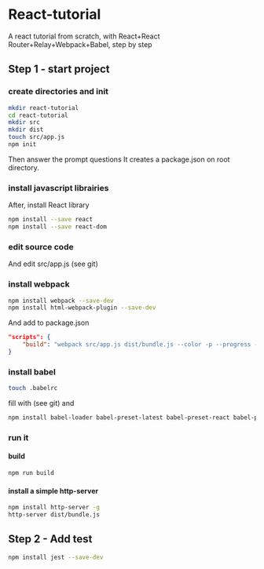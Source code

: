 # React-tutorial 

A react tutorial from scratch, with React+React Router+Relay+Webpack+Babel, step by step

## Step 1 - start project

### create directories and init
```bash
mkdir react-tutorial
cd react-tutorial
mkdir src
mkdir dist
touch src/app.js
npm init
```
Then answer the prompt questions
It creates a package.json on root directory.

### install javascript librairies
After, install React library

```bash
npm install --save react
npm install --save react-dom
```

### edit source code
And edit src/app.js (see git)


### install webpack
```bash
npm install webpack --save-dev 
npm install html-webpack-plugin --save-dev
```

And add to package.json
```json
"scripts": {
    "build": "webpack src/app.js dist/bundle.js --color -p --progress --config internals/webpack/webpack.prod.babel.js",
}
```

### install babel
```bash
touch .babelrc
```
fill with (see git)
and 
```bash
npm install babel-loader babel-preset-latest babel-preset-react babel-preset-stage-0 --save-dev  
```
### run it

#### build

```bash
npm run build
```


#### install a simple http-server

```bash
npm install http-server -g
http-server dist/bundle.js
```

## Step 2 - Add test

```bash
npm install jest --save-dev 
```